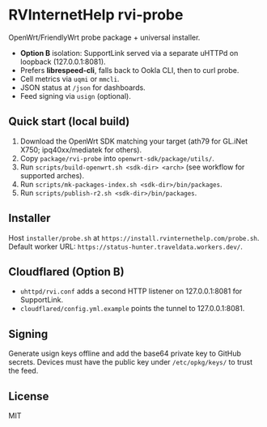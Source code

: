# RVInternetHelp rvi-probe

OpenWrt/FriendlyWrt probe package + universal installer.

- **Option B** isolation: SupportLink served via a separate uHTTPd on loopback (127.0.0.1:8081).
- Prefers **librespeed-cli**, falls back to Ookla CLI, then to curl probe.
- Cell metrics via `uqmi` or `mmcli`.
- JSON status at `/json` for dashboards.
- Feed signing via `usign` (optional).

## Quick start (local build)
1. Download the OpenWrt SDK matching your target (ath79 for GL.iNet X750; ipq40xx/mediatek for others).
2. Copy `package/rvi-probe` into `openwrt-sdk/package/utils/`.
3. Run `scripts/build-openwrt.sh <sdk-dir> <arch>` (see workflow for supported arches).
4. Run `scripts/mk-packages-index.sh <sdk-dir>/bin/packages`.
5. Run `scripts/publish-r2.sh <sdk-dir>/bin/packages`.

## Installer
Host `installer/probe.sh` at `https://install.rvinternethelp.com/probe.sh`.
Default worker URL: `https://status-hunter.traveldata.workers.dev/`.

## Cloudflared (Option B)
- `uhttpd/rvi.conf` adds a second HTTP listener on 127.0.0.1:8081 for SupportLink.
- `cloudflared/config.yml.example` points the tunnel to 127.0.0.1:8081.

## Signing
Generate usign keys offline and add the base64 private key to GitHub secrets.
Devices must have the public key under `/etc/opkg/keys/` to trust the feed.

## License
MIT
